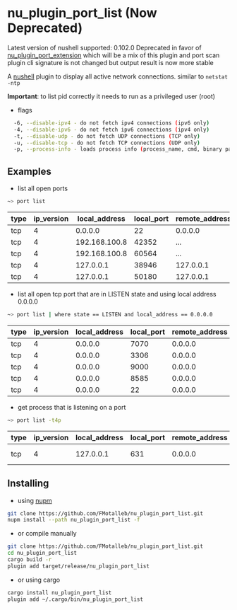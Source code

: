 # nu_plugin_port_list (Now Deprecated)

Latest version of nushell supported: 0.102.0
Deprecated in favor of [nu_plugin_port_extension](https://github.com/FMotalleb/nu_plugin_port_extension.git)
which will be a mix of this plugin and port scan plugin
cli signature is not changed but output result is now more stable

A [nushell](https://www.nushell.sh/) plugin to display all active network connections.
similar to `netstat -ntp`

**Important**: to list pid correctly it needs to run as a privileged user (root)

* flags

```bash
  -6, --disable-ipv4 - do not fetch ipv4 connections (ipv6 only)
  -4, --disable-ipv6 - do not fetch ipv6 connections (ipv4 only)
  -t, --disable-udp - do not fetch UDP connections (TCP only)
  -u, --disable-tcp - do not fetch TCP connections (UDP only)
  -p, --process-info - loads process info (process_name, cmd, binary path, ...)
```

## Examples

* list all open ports

```bash
~> port list
```

|type|ip_version|local_address|local_port|remote_address|remote_port|state|pid|
|-|-|-|-|-|-|-|-|
|tcp|4|0.0.0.0|22|0.0.0.0|0|LISTEN|1000|
|tcp|4|192.168.100.8|42352|...|780|ESTABLISHED|9343|
|tcp|4|192.168.100.8|60564|...|443|ESTABLISHED|2899|
|tcp|4|127.0.0.1|38946|127.0.0.1|7890|ESTABLISHED|3376|
|tcp|4|127.0.0.1|50180|127.0.0.1|37921|ESTABLISHED|7620|

* list all open tcp port that are in LISTEN state and using local address 0.0.0.0

 ```bash
~> port list | where state == LISTEN and local_address == 0.0.0.0
```

|type|ip_version|local_address|local_port|remote_address|remote_port|state|pid|
|-|-|-|-|-|-|-|-|
|tcp|4|0.0.0.0|7070|0.0.0.0|0|LISTEN|993|
|tcp|4|0.0.0.0|3306|0.0.0.0|0|LISTEN|9953|
|tcp|4|0.0.0.0|9000|0.0.0.0|0|LISTEN|1525|
|tcp|4|0.0.0.0|8585|0.0.0.0|0|LISTEN|10693|
|tcp|4|0.0.0.0|22|0.0.0.0|0|LISTEN|1000|

* get process that is listening on a port

```bash
~> port list -t4p
```

|type|ip_version|local_address|local_port|remote_address|remote_port|state|pid|process_name|cmd|exe_path|process_status|process_user|process_group|process_effective_user|process_effective_group|process_environments|
|-|-|-|-|-|-|-|-|-|-|-|-|-|-|-|-|-|
|tcp|4|127.0.0.1|631|0.0.0.0|0|LISTEN|986|cupsd|/usr/sbin/cupsd -l|/usr/sbin/cupsd|Sleeping|0|0|0|0|[LANG=en_US.UTF-8,...]|

## Installing

* using [nupm](https://github.com/nushell/nupm)

```bash
git clone https://github.com/FMotalleb/nu_plugin_port_list.git
nupm install --path nu_plugin_port_list -f
```

* or compile manually

```bash
git clone https://github.com/FMotalleb/nu_plugin_port_list.git
cd nu_plugin_port_list
cargo build -r
plugin add target/release/nu_plugin_port_list
```

* or using cargo

```bash
cargo install nu_plugin_port_list
plugin add ~/.cargo/bin/nu_plugin_port_list
```
